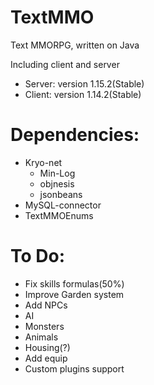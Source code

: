 TextMMO
=======

Text MMORPG, written on Java

Including client and server

+ Server: version 1.15.2(Stable)
+ Client: version 1.14.2(Stable)

Dependencies:
=======
+ Kryo-net
  + Min-Log
  + objnesis
  + jsonbeans
+ MySQL-connector
+ TextMMOEnums

To Do:
=======
- Fix skills formulas(50%)
- Improve Garden system
- Add NPCs
- AI
- Monsters
- Animals
- Housing(?)
- Add equip
- Custom plugins support
